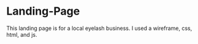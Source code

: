 # Landing-Page

This landing page is for a local eyelash business. I used a wireframe, css, html, and js.
